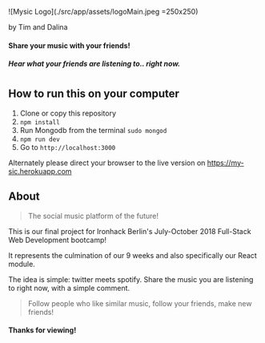 ![Mysic Logo](./src/app/assets/logoMain.jpeg =250x250)

by Tim and Dalina
#### Share your music with your friends!
##### Hear what your friends are listening to.. right now.
#
#
#

## How to run this on your computer
1. Clone or copy this repository
2. `npm install`
3. Run Mongodb from the terminal `sudo mongod`
4. `npm run dev`
5. Go to `http://localhost:3000`

Alternately please direct your browser to the live version on https://my-sic.herokuapp.com


## About

>The social music platform of the future!

This is our final project for Ironhack Berlin's July-October 2018 Full-Stack Web Development bootcamp!

It represents the culmination of our 9 weeks and also specifically our React module. 

The idea is simple: twitter meets spotify. Share the music you are listening to right now, with a simple comment. 
>Follow people who like similar music, follow your friends, make new friends! 

#### Thanks for viewing! 
